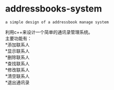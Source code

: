 # addressbooks-system
`a simple design of a addressbook manage system`  

利用c++来设计一个简单的通讯录管理系统。  
主要功能有：  
*添加联系人  
*显示联系人  
*删除联系人  
*查找联系人  
*修改联系人  
*清空联系人  
*退出通讯录  

